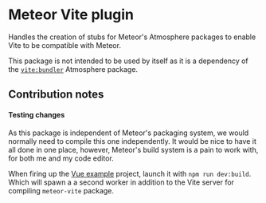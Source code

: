 # Meteor Vite plugin
Handles the creation of stubs for Meteor's Atmosphere packages to enable Vite to be compatible with Meteor.

This package is not intended to be used by itself as it is a dependency of the
[`vite:bundler`](https://github.com/Akryum/meteor-vite#readme) Atmosphere package.

## Contribution notes
#### Testing changes
As this package is independent of Meteor's packaging system, we would normally need to compile this one 
independently. It would be nice to have it all done in one place, however, Meteor's build system is a pain to work 
with, for both me and my code editor.

When firing up the [Vue example](../../examples/vue) project, launch it with `npm run dev:build`. Which will spawn a 
a second worker in addition to the Vite server for compiling `meteor-vite` package.



